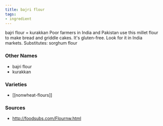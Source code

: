 ```yaml
---
title: bajri flour
tags:
- ingredient
---
```

bajri flour = kurakkan Poor farmers in India and Pakistan use this millet flour to make bread and griddle cakes. It's gluten-free. Look for it in India markets. Substitutes: sorghum flour

### Other Names

* bajri flour
* kurakkan

### Varieties

* [[nonwheat-flours]]

### Sources
* http://foodsubs.com/Flournw.html
